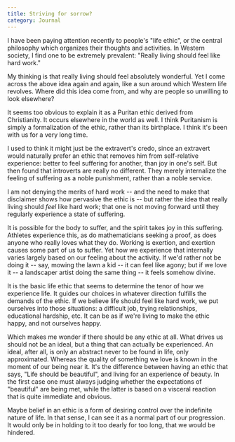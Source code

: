 ```yaml
---
title: Striving for sorrow?
category: Journal
---
```


I have been paying attention recently to people's "life ethic", or the
central philosophy which organizes their thoughts and activities.  In
Western society, I find one to be extremely prevalent: "Really living
should feel like hard work."

My thinking is that really living should feel absolutely wonderful.  Yet
I come across the above idea again and again, like a sun around which
Western life revolves.  Where did this idea come from, and why are
people so unwilling to look elsewhere?

It seems too obvious to explain it as a Puritan ethic derived from
Christianity.  It occurs elsewhere in the world as well.  I think
Puritanism is simply a formalization of the ethic, rather than its
birthplace.  I think it's been with us for a very long time.

I used to think it might just be the extravert's credo, since an
extravert would naturally prefer an ethic that removes him from
self-relative experience: better to feel suffering for another, than joy
in one's self.  But then found that introverts are really no different.
They merely internalize the feeling of suffering as a noble punishment,
rather than a noble service.

I am not denying the merits of hard work -- and the need to make that
disclaimer shows how pervasive the ethic is -- but rather the idea that
really living should *feel* like hard work; that one is not moving forward
until they regularly experience a state of suffering.

It is possible for the body to suffer, and the spirit takes joy in this
suffering.  Athletes experience this, as do mathematicians seeking a
proof, as does anyone who really loves what they do.  Working is
exertion, and exertion causes some part of us to suffer.  Yet how we
experience that internally varies largely based on our feeling about the
activity.  If we'd rather not be doing it -- say, mowing the lawn a kid
-- it can feel like agony; but if we love it -- a landscaper artist
doing the same thing -- it feels somehow divine.

It is the basic life ethic that seems to determine the tenor of how we
experience life.  It guides our choices in whatever direction fulfills
the demands of the ethic.  If we believe life should feel like hard
work, we put ourselves into those situations: a difficult job, trying
relationships, educational hardship, etc.  It can be as if we're living
to make the ethic happy, and not ourselves happy.

Which makes me wonder if there should be any ethic at all.  What drives
us should not be an ideal, but a thing that can actually be experienced.
An ideal, after all, is only an abstract never to be found in life, only
approximated.  Whereas the quality of something we love is known in the
moment of our being near it.  It's the difference between having an
ethic that says, "Life should be beautiful", and living for an
experience of beauty.  In the first case one must always judging whether
the expectations of "beautiful" are being met, while the latter is based
on a visceral reaction that is quite immediate and obvious.

Maybe belief in an ethic is a form of desiring control over the
indefinite nature of life.  In that sense, I can see it as a normal part
of our progression.  It would only be in holding to it too dearly for
too long, that we would be hindered.


